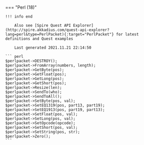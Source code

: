 === "Perl (18)"

    !!! info end

        Also see [Spire Quest API Explorer](http://spire.akkadius.com/quest-api-explorer?lang=perl&type=PerlPacket){:target="PerlPacket"} for latest definitions and Quest examples

        Last generated 2021.11.21 22:14:50

    ``` perl
    $perlpacket->DESTROY();
    $perlpacket->FromArray(numbers, length);
    $perlpacket->GetByte(pos);
    $perlpacket->GetFloat(pos);
    $perlpacket->GetLong(pos);
    $perlpacket->GetShort(pos);
    $perlpacket->Resize(len);
    $perlpacket->SendTo(who);
    $perlpacket->SendToAll();
    $perlpacket->SetByte(pos, val);
    $perlpacket->SetEQ1319(pos, part13, part19);
    $perlpacket->SetEQ1913(pos, part19, part13);
    $perlpacket->SetFloat(pos, val);
    $perlpacket->SetLong(pos, val);
    $perlpacket->SetOpcode(opcode);
    $perlpacket->SetShort(pos, val);
    $perlpacket->SetString(pos, str);
    $perlpacket->Zero();
    ```
